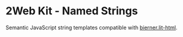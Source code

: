 # 2Web Kit - Named Strings

Semantic JavaScript string templates compatible with [bierner.lit-html](https://marketplace.visualstudio.com/items?itemName=bierner.lit-html).
